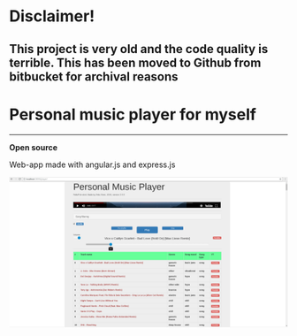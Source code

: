 # Disclaimer!
## This project is very old and the code quality is terrible. This has been moved to Github from bitbucket for archival reasons

# Personal music player for myself #

-----
**Open source**


Web-app made with angular.js and express.js

![drawing](/sZEAI4w.png)
